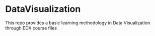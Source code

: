 # DataVisualization
This repo provides a basic learning methodology in Data Visualization through EDX course files
